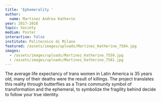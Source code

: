 ```yaml
---
title: 'Ephemerality '
author:
  name: Martinez Andrea Katherin
year: 2017-2018
topic: Society
medium: Poster
interactive: false
institute: Politecnico di Milano
featured: /assets/images/uploads/Martinez_Katherine_7584.jpg
images:
  - /assets/images/uploads/Martinez_Katherine_7559.jpg
  - /assets/images/uploads/Martinez_Katherine_7581.jpg
---
```

The average life expectancy of trans women in Latin America is 35 years old, many of their deaths were the result of killings. The project translates this reality through butterflies as a Trans community symbol of transformation and the ephemeral, to symbolize the fragility behind decide to follow your true identity.
